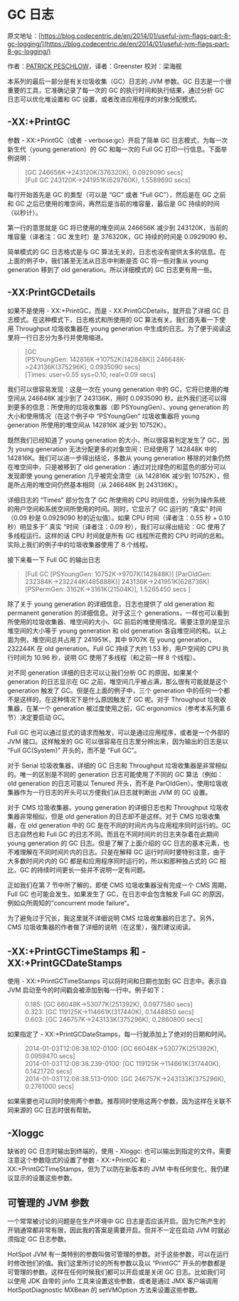 # GC 日志

原文地址：[https://blog.codecentric.de/en/2014/01/useful-jvm-flags-part-8-gc-logging/](https://blog.codecentric.de/en/2014/01/useful-jvm-flags-part-8-gc-logging/)

作者：[PATRICK PESCHLOW](https://blog.codecentric.de/en/author/patrick-peschlow/)，译者：Greenster 校对：梁海舰

本系列的最后一部分是有关垃圾收集（GC）日志的 JVM 参数。GC 日志是一个很重要的工具，它准确记录了每一次的 GC 的执行时间和执行结果，通过分析 GC 日志可以优化堆设置和 GC 设置，或者改进应用程序的对象分配模式。

## -XX:+PrintGC

参数 - XX:+PrintGC（或者 - verbose:gc）开启了简单 GC 日志模式，为每一次新生代（young generation）的 GC 和每一次的 Full GC 打印一行信息。下面举例说明：

>[GC 246656K->243120K(376320K), 0.0929090 secs]  
[Full GC 243120K->241951K(629760K), 1.5589690 secs]

每行开始首先是 GC 的类型（可以是 “GC” 或者 “Full GC”），然后是在 GC 之前和 GC 之后已使用的堆空间，再然后是当前的堆容量，最后是 GC 持续的时间（以秒计）。

第一行的意思就是 GC 将已使用的堆空间从 246656K 减少到 243120K，当前的堆容量（译者注：GC 发生时）是 376320K，GC 持续的时间是 0.0929090 秒。

简单模式的 GC 日志格式是与 GC 算法无关的，日志也没有提供太多的信息。在上面的例子中，我们甚至无法从日志中判断是否 GC 将一些对象从 young generation 移到了 old generation。所以详细模式的 GC 日志更有用一些。

## -XX:PrintGCDetails

如果不是使用 - XX:+PrintGC，而是 - XX:PrintGCDetails，就开启了详细 GC 日志模式。在这种模式下，日志格式和所使用的 GC 算法有关。我们首先看一下使用 Throughput 垃圾收集器在 young generation 中生成的日志。为了便于阅读这里将一行日志分为多行并使用缩进。

>[GC  
[PSYoungGen: 142816K->10752K(142848K)] 246648K->243136K(375296K), 0.0935090 secs]   
[Times: user=0.55 sys=0.10, real=0.09 secs]

我们可以很容易发现：这是一次在 young generation 中的 GC，它将已使用的堆空间从 246648K 减少到了 243136K，用时 0.0935090 秒。此外我们还可以得到更多的信息：所使用的垃圾收集器（即 PSYoungGen）、young generation 的大小和使用情况（在这个例子中 “PSYoungGen” 垃圾收集器将 young generation 所使用的堆空间从 142816K 减少到 10752K）。

既然我们已经知道了 young generation 的大小，所以很容易判定发生了 GC，因为 young generation 无法分配更多的对象空间：已经使用了 142848K 中的 142816K。我们可以进一步得出结论，多数从 young generation 移除的对象仍然在堆空间中，只是被移到了 old generation：通过对比绿色的和蓝色的部分可以发现即使 young generation 几乎被完全清空（从 142816K 减少到 10752K），但是所占用的堆空间仍然基本相同（从 246648K 到 243136K）。

详细日志的 “Times” 部分包含了 GC 所使用的 CPU 时间信息，分别为操作系统的用户空间和系统空间所使用的时间。同时，它显示了 GC 运行的 “真实” 时间（0.09 秒是 0.0929090 秒的近似值）。如果 CPU 时间（译者注：0.55 秒 + 0.10 秒）明显多于” 真实 “时间（译者注：0.09 秒），我们可以得出结论：GC 使用了多线程运行。这样的话 CPU 时间就是所有 GC 线程所花费的 CPU 时间的总和。实际上我们的例子中的垃圾收集器使用了 8 个线程。

接下来看一下 Full GC 的输出日志

>[Full GC
	[PSYoungGen: 10752K->9707K(142848K)]
    [ParOldGen: 232384K->232244K(485888K)]  243136K->241951K(628736K)  
[PSPermGen: 3162K->3161K(21504K)], 1.5265450 secs
]

除了关于 young generation 的详细信息，日志也提供了 old generation 和 permanent generation 的详细信息。对于这三个 generations，一样也可以看到所使用的垃圾收集器、堆空间的大小、GC 前后的堆使用情况。需要注意的是显示堆空间的大小等于 young generation 和 old generation 各自堆空间的和。以上面为例，堆空间总共占用了 241951K，其中 9707K 在 young generation，232244K 在 old generation。Full GC 持续了大约 1.53 秒，用户空间的 CPU 执行时间为 10.96 秒，说明 GC 使用了多线程（和之前一样 8 个线程）。

对不同 generation 详细的日志可以让我们分析 GC 的原因，如果某个 generation 的日志显示在 GC 之前，堆空间几乎被占满，那么很有可能就是这个 generation 触发了 GC。但是在上面的例子中，三个 generation 中的任何一个都不是这样的，在这种情况下是什么原因触发了 GC 呢。对于 Throughput 垃圾收集器，在某一个 generation 被过度使用之前，GC ergonomics（参考本系列第 6 节）决定要启动 GC。

Full GC 也可以通过显式的请求而触发，可以是通过应用程序，或者是一个外部的 JVM 接口。这样触发的 GC 可以很容易在日志里分辨出来，因为输出的日志是以 “Full GC(System)” 开头的，而不是 “Full GC”。

对于 Serial 垃圾收集器，详细的 GC 日志和 Throughput 垃圾收集器是非常相似的。唯一的区别是不同的 generation 日志可能使用了不同的 GC 算法（例如：old generation 的日志可能以 Tenured 开头，而不是 ParOldGen）。使用垃圾收集器作为一行日志的开头可以方便我们从日志就判断出 JVM 的 GC 设置。

对于 CMS 垃圾收集器，young generation 的详细日志也和 Throughput 垃圾收集器非常相似，但是 old generation 的日志却不是这样。对于 CMS 垃圾收集器，在 old generation 中的 GC 是在不同的时间片内与应用程序同时运行的。GC 日志自然也和 Full GC 的日志不同。而且在不同时间片的日志夹杂着在此期间 young generation 的 GC 日志。但是了解了上面介绍的 GC 日志的基本元素，也不难理解在不同时间片内的日志。只是在解释 GC 运行时间时要特别注意，由于大多数时间片内的 GC 都是和应用程序同时运行的，所以和那种独占式的 GC 相比，GC 的持续时间更长一些并不说明一定有问题。

正如我们在第 7 节中所了解的，即使 CMS 垃圾收集器没有完成一个 CMS 周期，Full GC 也可能会发生。如果发生了 GC，在日志中会包含触发 Full GC 的原因，例如众所周知的”concurrent mode failure“。

为了避免过于冗长，我这里就不详细说明 CMS 垃圾收集器的日志了。另外，CMS 垃圾收集器的作者做了详细的说明（在这里），强烈建议阅读。

## -XX:+PrintGCTimeStamps 和 - XX:+PrintGCDateStamps

使用 - XX:+PrintGCTimeStamps 可以将时间和日期也加到 GC 日志中。表示自 JVM 启动至今的时间戳会被添加到每一行中。例子如下：

>0.185: [GC 66048K->53077K(251392K), 0.0977580 secs]  
0.323: [GC 119125K->114661K(317440K), 0.1448850 secs]  
0.603: [GC 246757K->243133K(375296K), 0.2860800 secs]

如果指定了 - XX:+PrintGCDateStamps，每一行就添加上了绝对的日期和时间。

>2014-01-03T12:08:38.102-0100: [GC 66048K->53077K(251392K), 0.0959470 secs]  
2014-01-03T12:08:38.239-0100: [GC 119125K->114661K(317440K), 0.1421720 secs]  
2014-01-03T12:08:38.513-0100: [GC 246757K->243133K(375296K), 0.2761000 secs]  

如果需要也可以同时使用两个参数。推荐同时使用这两个参数，因为这样在关联不同来源的 GC 日志时很有帮助。

## -Xloggc

缺省的 GC 日志时输出到终端的，使用 - Xloggc: 也可以输出到指定的文件。需要注意这个参数隐式的设置了参数 - XX:+PrintGC 和 - XX:+PrintGCTimeStamps，但为了以防在新版本的 JVM 中有任何变化，我仍建议显示的设置这些参数。

## 可管理的 JVM 参数

一个常常被讨论的问题是在生产环境中 GC 日志是否应该开启。因为它所产生的开销通常都非常有限，因此我的答案是需要开启。但并不一定在启动 JVM 时就必须指定 GC 日志参数。

HotSpot JVM 有一类特别的参数叫做可管理的参数。对于这些参数，可以在运行时修改他们的值。我们这里所讨论的所有参数以及以 “PrintGC” 开头的参数都是可管理的参数。这样在任何时候我们都可以开启或是关闭 GC 日志。比如我们可以使用 JDK 自带的 jinfo 工具来设置这些参数，或者是通过 JMX 客户端调用 HotSpotDiagnostic MXBean 的 setVMOption 方法来设置这些参数。







